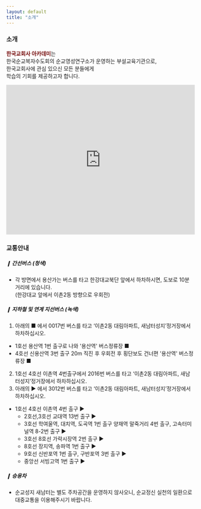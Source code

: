 ```yaml
---
layout: default
title: "소개"
---
```

<div class="py-2">
  <div class="container">
    <div class="row">
      <div class="text-center mx-auto">
        <h3 class="text-primary display-5">소개</h3>
	  <p class="mb-3 lead"><span style="color:#760c0c"><b>한국교회사 아카데미</b></span>는<br>한국순교복자수도회의 순교영성연구소가 운영하는 부설교육기관으로,<br>한국교회사에 관심 있으신 모든 분들에게<br>학습의 기회를 제공하고자 합니다.</p>
      </div>
    </div>
  </div>
</div>



<div class="py-3 text-center" >
	<iframe src="https://www.google.com/maps/embed?pb=!1m18!1m12!1m3!1d3164.280257186478!2d126.95460571558755!3d37.52489033426936!2m3!1f0!2f0!3f0!3m2!1i1024!2i768!4f13.1!3m3!1m2!1s0x357ca1fef626dd9b%3A0x2a64813dd97bd44a!2z7LKc7KO86rWQIOyDiOuCqO2EsCDsiJzqtZAg7ISx7KeA!5e0!3m2!1sko!2skr!4v1584796393954!5m2!1sko!2skr" width="100%" height="400" frameborder="0" style="border:0;" allowfullscreen="" aria-hidden="false" tabindex="0"></iframe>
</div>

### 교통안내
##### ❙ 간선버스 (청색)
- 각 방면에서 용산가는 버스를 타고 한강대교북단 앞에서 하차하시면, 도보로 10분 거리에 있습니다.<br>(한강대교 앞에서 이촌2동 방향으로 우회전)

##### ❙ 지하철 및 연계 지선버스 (녹색)
1. 아래의 ■ 에서 0017번 버스를 타고 ‘이촌2동 대림아파트, 새남터성지’정거장에서 하차하십시오.
  - 1호선 용산역 1번 출구로 나와 '용산역' 버스정류장  ■
  - 4호선 신용산역 3번 출구 20m 직진 후 우회전 후 횡단보도 건너편  '용산역' 버스정류장 ■
2. 1호선 4호선 이촌역 4번출구에서 2016번 버스를 타고 ‘이촌2동 대림아파트, 새남터성지’정거장에서 하차하십시오.
3. 아래의 ▶ 에서 3012번 버스를 타고 ‘이촌2동 대림아파트, 새남터성지’정거장에서 하차하십시오.
  - 1호선 4호선 이촌역 4번 출구 ▶
	- 2호선,3호선 교대역 13번 출구 ▶
	- 3호선 학여울역, 대치역, 도곡역 1번 출구 양재역 말죽거리 4번 출구, 고속터미널역 8-2번 출구 ▶
	- 3호선 8호선 가락시장역 2번 출구 ▶
	- 8호선 장지역, 송파역 1번 출구 ▶
	- 9호선 신반포역 1번 출구, 구반포역 3번 출구 ▶
	- 중앙선 서빙고역 1번 출구 ▶

##### ❙ 승용차
- 순교성지 새남터는 별도 주차공간을 운영하지 않사오니, 순교정신 실천의 일환으로 대중교통을 이용해주시기 바랍니다.
